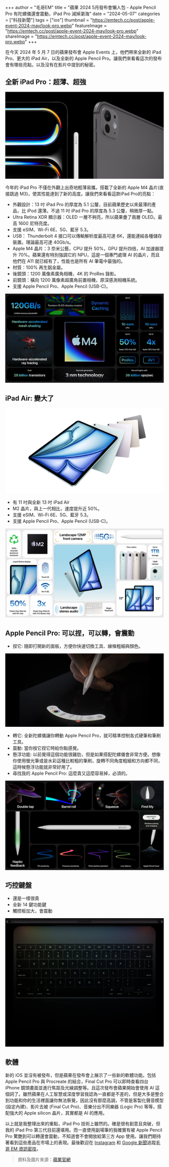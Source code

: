 +++
author = "毛哥EM"
title = "蘋果 2024 5月發布會懶人包 - Apple Pencil Pro 有陀螺儀還會震動，iPad Pro 減掉瀏海"
date = "2024-05-07"
categories = ["科技新聞"]
tags = ["ios"]
thumbnail = "https://emtech.cc/post/apple-event-2024-may/look-pro.webp"
featureImage = "https://emtech.cc/post/apple-event-2024-may/look-pro.webp"
shareImage = "https://emtech.cc/post/apple-event-2024-may/look-pro.webp"
+++

在今天 2024 年 5 月 7 日的蘋果發布會 Apple Events 上，他們帶來全新的 iPad Pro、更大的 iPad Air，以及全新的 Apple Pencil Pro。讓我們來看看這次的發布會有哪些亮點，以及沒有在影片中提到的秘密。

<!--more-->

## 全新 iPad Pro：超薄、超強

![](look-pro.webp)

今年的 iPad Pro 不僅在外觀上出奇地輕薄易攜，搭載了全新的 Apple M4 晶片(直接跳過 M3)，使其性能達到了新的高度。讓我們來看看這款iPad Pro的亮點：

* 外觀設計：13 吋 iPad Pro 的厚度為 5.1 公釐，目前蘋果歷史以來最薄的產品，比 iPod 還薄。不過 11 吋 iPad Pro 的厚度為 5.3 公釐，稍微厚一點。
* Ultra Retina XDR 顯示器：OLED 一層不夠亮，所以蘋果疊了兩層 OLED。最高 1600 尼特亮度。
* 支援 eSIM、Wi-Fi 6E、5G、藍牙 5.3。
* USB： Thunderbolt 4 接口可以傳輸解析度最高可達 6K，還能連結各種儲存裝置。理論最高可達 40Gb/s。
* Apple M4 晶片：3 奈米公藝，CPU 提升 50%，GPU 提升四倍，AI 加速器提升 70%。蘋果還有特別強調它的 NPU，這是一個專門處理 AI 的晶片，而且他們在 A11 就已經有了，性能也是所有 AI 筆電中最強的。
* 材質：100% 再生鋁金屬。
* 後鏡頭：1200 萬像素廣角相機，4K 的 ProRes 錄影。
* 前鏡頭：橫向 1200 萬像素超廣角前置相機，原深感測相機系統。
* 支援 Apple Pencil Pro、Apple Pencil (USB-C)。

![M4 晶片 亮點整理](m4.webp)

## iPad Air: 變大了

![更大的 iPad Air](big-air.webp)

* 有 11 吋與全新 13 吋 iPad Air
* M2 晶片，與上一代相比，速度提升近 50%。
* 支援 eSIM、Wi-Fi 6E、5G、藍牙 5.3。
* 支援 Apple Pencil Pro、Apple Pencil (USB-C)。

![iPad Air 亮點整理](air.webp)

## Apple Pencil Pro: 可以捏，可以轉，會震動

*  捏它: 隨即打開新的面板，方便你快速切換工具、線條粗細與顏色。

![捏它時會出現的工具列](pencil-menu.webp)

*  轉它: 全新陀螺儀讓你轉動 Apple Pencil Pro，就可精準控制各式硬筆和筆刷工具。
*  震動: 當你按它捏它時給你點感覺。
*  懸浮功能: 以前覺得這個功能很雞肋，但是如果搭配陀螺儀會非常方便。想像你使用螢光筆或是水彩這種比較粗的筆刷，旋轉不同角度粗細和方向都不同，這時候懸浮功能就非常好用了。
*  尋找我的 Apple Pencil Pro: 這麼貴又這麼容易掉，必須的。

![Apple Aencil Pro 亮點整理](pencil.webp)

## 巧控鍵盤

* 還是一樣很貴
* 全新 14 鍵功能鍵
* 觸控板加大，會震動

![全新的巧控鍵盤](magic_keyboard.webp)


## 軟體

新的 iOS 並沒有被發布，但是蘋果在發布會上展示了一些新的軟體功能。包括 Apple Pencil Pro 與 Procreate 的結合，Final Cut Pro 可以即時查看四台 iPhone 鏡頭畫面並進行焦距及光線調整等。且這次發布會蘋果開始會使用 AI 這個詞了。雖然蘋果在人工智慧或深度學習我認為一直都是不差的，但是大多是整合到功能和你的生活裡面讓你無法察覺，因此沒有那麼高調，不管是客製化聲音模型 (設定內建)、影片去被 (Final Cut Pro)、音樂分出不同樂器 (Logic Pro) 等等，搭配強大的 Apple silicon 晶片，其實都是 AI 的應用。

以上就是我整理出來的重點，iPad Pro 技術上雖然的。確是很有創意且突破，但我的 iPad Pro 第三代目前還堪用。而一直使用副場筆的我確實有被 Apple Pencil Pro 驚艷到可以轉還會震動，不知道會不會開放給第三方 App 使用。讓我們期待著看到這些產品在市場上的表現。最後歡迎在 [Instagram](https://www.instagram.com/emtech.cc) 和 [Google 新聞](https://news.google.com/publications/CAAqBwgKMKXLvgswsubVAw?ceid=TW:zh-Hant&oc=3)追蹤[毛哥 EM 資訊密技](https://emtech.cc/)。

> 資料及圖片來源：[蘋果官網](https://www.apple.com/tw/)
